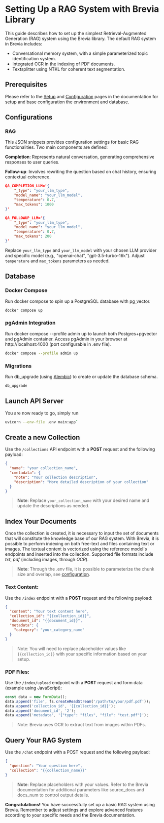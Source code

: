 # Setting Up a RAG System with Brevia Library

This guide describes how to set up the simplest Retrieval-Augmented Generation (RAG) system using the Brevia library.
The default RAG system in Brevia includes:

- Conversational memory system, with a simple parameterized topic identification system.
- Integrated OCR in the indexing of PDF documents.
- Textsplitter using NTKL for coherent text segmentation.

## Prerequisites

Please refer to the [Setup](/setup) and [Configuration](/configuration) pages in the documentation for setup and base configuration the environment and database.

## Configurations

### RAG

This JSON snippets provides configuration settings for basic RAG functionalities.
Two main components are defined:

**Completion**:
Represents natural conversation, generating comprehensive responses to user queries.

**Follow-up**:
Involves rewriting the question based on chat history, ensuring contextual coherence.

```JSON
QA_COMPLETION_LLM='{
    "_type": "your_llm_type",
    "model_name": "your_llm_model",
    "temperature": 0.7,
    "max_tokens": 1000
}'

QA_FOLLOWUP_LLM='{
    "_type": "your_llm_type",
    "model_name": "your_llm_model",
    "temperature": 0.7,
    "max_tokens": 200
}'
```

Replace `your_llm_type` and `your_llm_model` with your chosen LLM provider and specific model (e.g., "openai-chat", "gpt-3.5-turbo-16k").
Adjust `temperature` and `max_tokens` parameters as needed.

## Database

### Docker Compose

Run docker compose to spin up a PostgreSQL database with pg_vector.

```bash
docker compose up
```

### pgAdmin Integration

Run docker compose --profile admin up to launch both Postgres+pgvector and pgAdmin container.
Access pgAdmin in your browser at http://localhost:4000 (port configurable in .env file).

```bash
docker compose --profile admin up
```

### Migrations

Run db_upgrade (using [Alembic](https://alembic.sqlalchemy.org)) to create or update the database schema.

```bash
db_upgrade
```

## Launch API Server

You are now ready to go, simply run

```bash
uvicorn --env-file .env main:app`
```

## Create a new Collection

Use the `/collections` API endpoint with a **POST** request and the following payload:

```JSON
{
  "name": "your_collection_name",
  "cmetadata": {
    "note": "Your collection description",
    "description": "More detailed description of your collection"
  }
}
```

> **Note**: Replace `your_collection_name` with your desired name and update the descriptions as needed.

## Index Your Documents

Once the collection is created, it is necessary to input the set of documents that will constitute the knowledge base of our RAG system. With Brevia, it is possible to perform indexing on both free-text and files containing text or images. The textual content is vectorized using the reference model's endpoints and inserted into the collection.
Supported file formats include *txt*, *pdf* (including images, through *OCR*).

> **Note**: Through the .env file, it is possible to parameterize the chunk size and overlap, see [configuration](/config).

### Text Content:

Use the `/index` endpoint with a **POST** request and the following payload:

```JSON
{
  "content": "Your text content here",
  "collection_id": "{{collection_id}}",
  "document_id": "{{document_id}}",
  "metadata": {
    "category": "your_category_name"
  }
}
```

>Note: You will need to replace placeholder values like `{{collection_id}}` with your specific information based on your setup.

### PDF Files:

Use the `/index/upload` endpoint with a **POST** request and form data (example using JavaScript):

```Javascript
const data = new FormData();
data.append('file', fs.createReadStream('/path/to/your/pdf.pdf'));
data.append('collection_id', '{{collection_id}}');
data.append('document_id', '2');
data.append('metadata', '{"type": "files", "file": "test.pdf"}');
```

> Note: Brevia uses OCR to extract text from images within PDFs.

## Query Your RAG System

Use the `/chat` endpoint with a POST request and the following payload:

```JSON
{
  "question": "Your question here",
  "collection": "{{collection_name}}"
}
```

> **Note**: Replace placeholders with your values. Refer to the Brevia documentation for additional parameters like source_docs and docs_num to control output details.

**Congratulations!**
You have successfully set up a basic RAG system using Brevia.
Remember to adjust settings and explore advanced features according to your specific needs and the Brevia documentation.
